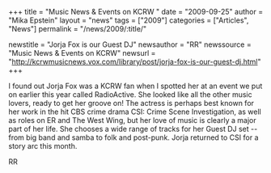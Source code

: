 +++
title = "Music News &#038; Events on KCRW "
date = "2009-09-25"
author = "Mika Epstein"
layout = "news"
tags = ["2009"]
categories = ["Articles", "News"]
permalink = "/news/2009/:title/"

newstitle = "Jorja Fox is our Guest DJ"
newsauthor = "RR"
newssource = "Music News & Events on KCRW"
newsurl = "http://kcrwmusicnews.vox.com/library/post/jorja-fox-is-our-guest-dj.html"
+++

 

I found out Jorja Fox was a KCRW fan when I spotted her at an event we put on earlier this year called RadioActive. She looked like all the other music lovers, ready to get her groove on! The actress is perhaps best known for her work in the hit CBS crime drama CSI: Crime Scene Investigation, as well as roles on ER and The West Wing, but her love of music is clearly a major part of her life. She chooses a wide range of tracks for her Guest DJ set -- from big band and samba to folk and post-punk. Jorja returned to CSI for a story arc this month.

RR

